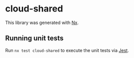 # cloud-shared

This library was generated with [Nx](https://nx.dev).

## Running unit tests

Run `nx test cloud-shared` to execute the unit tests via [Jest](https://jestjs.io).
